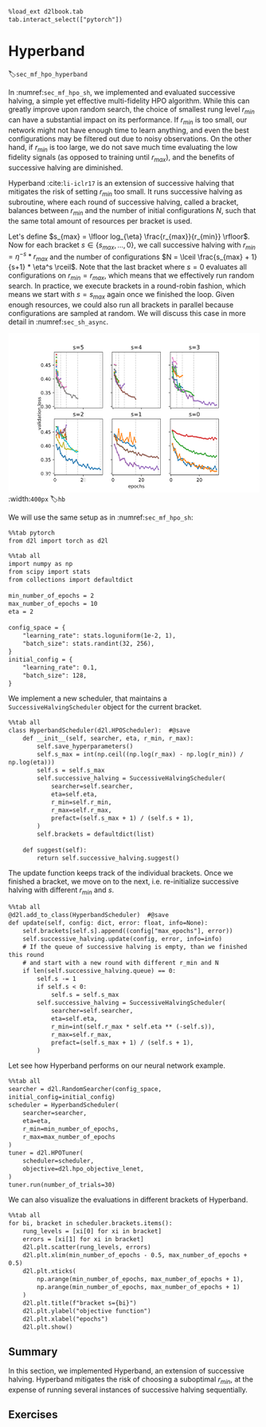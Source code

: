 ```{.python .input  n=1}
%load_ext d2lbook.tab
tab.interact_select(["pytorch"])
```

# Hyperband
:label:`sec_mf_hpo_hyperband`

In :numref:`sec_mf_hpo_sh`, we implemented and evaluated successive halving, a
simple yet effective multi-fidelity HPO algorithm. While this can greatly
improve upon random search, the choice of smallest rung level $r_{min}$ can have
a substantial impact on its performance. If $r_{min}$ is too small, our network
might not have enough time to learn anything, and even the best configurations
may be filtered out due to noisy observations. On the other hand, if $r_{min}$
is too large, we do not save much time evaluating the low fidelity signals (as
opposed to training until $r_{max}$), and the benefits of successive halving
are diminished.

Hyperband :cite:`li-iclr17` is an extension of successive halving that mitigates
the risk of setting $r_{min}$ too small. It runs successive halving as subroutine,
where each round of successive halving, called a bracket, balances between
$r_{min}$ and the number of initial configurations $N$, such that the same total
amount of resources per bracket is used.

Let's define $s_{max} = \lfloor log_{\eta} \frac{r_{max}}{r_{min}} \rfloor$.
Now for each bracket $s \in \{s_{max}, ..., 0\}$, we call successive halving with
$r_{min} = \eta^{-s} * r_{max}$ and the number of configurations
$N = \lceil \frac{s_{max} + 1}{s+1} * \eta^s \rceil$. Note that the last bracket
where $s=0$ evaluates all configurations on $r_{min} = r_{max}$, which means that
we effectively run random search. In practice, we execute brackets in a
round-robin fashion, which means we start with $s=s_{max}$ again once we
finished the loop. Given enough resources, we could also run all brackets in
parallel because configurations are sampled at random. We will discuss this case
in more detail in :numref:`sec_sh_async`.

![The different brackets of successive halving run by Hyperband.](img/hb.svg)
:width:`400px`
:label:`hb`

We will use the same setup as in :numref:`sec_mf_hpo_sh`:

```{.python .input}
%%tab pytorch
from d2l import torch as d2l
```

```{.python .input  n=2}
%%tab all
import numpy as np
from scipy import stats
from collections import defaultdict

min_number_of_epochs = 2
max_number_of_epochs = 10
eta = 2

config_space = {
    "learning_rate": stats.loguniform(1e-2, 1),
    "batch_size": stats.randint(32, 256),
}
initial_config = {
    "learning_rate": 0.1,
    "batch_size": 128,
}
```

We implement a new scheduler, that maintains a `SuccessiveHalvingScheduler`
object for the current bracket.

```{.python .input  n=8}
%%tab all
class HyperbandScheduler(d2l.HPOScheduler):  #@save
    def __init__(self, searcher, eta, r_min, r_max):
        self.save_hyperparameters()
        self.s_max = int(np.ceil((np.log(r_max) - np.log(r_min)) / np.log(eta)))
        self.s = self.s_max
        self.successive_halving = SuccessiveHalvingScheduler(
            searcher=self.searcher,
            eta=self.eta,
            r_min=self.r_min,
            r_max=self.r_max,
            prefact=(self.s_max + 1) / (self.s + 1),
        )
        self.brackets = defaultdict(list)

    def suggest(self):
        return self.successive_halving.suggest()
```

The update function keeps track of the individual brackets. Once we finished a
bracket, we move on to the next, i.e. re-initialize successive halving with
different $r_{min}$ and $s$.

```{.python .input  n=9}
%%tab all
@d2l.add_to_class(HyperbandScheduler)  #@save
def update(self, config: dict, error: float, info=None):
    self.brackets[self.s].append((config["max_epochs"], error))
    self.successive_halving.update(config, error, info=info)
    # If the queue of successive halving is empty, than we finished this round
    # and start with a new round with different r_min and N
    if len(self.successive_halving.queue) == 0:
        self.s -= 1
        if self.s < 0:
            self.s = self.s_max
        self.successive_halving = SuccessiveHalvingScheduler(
            searcher=self.searcher,
            eta=self.eta,
            r_min=int(self.r_max * self.eta ** (-self.s)),
            r_max=self.r_max,
            prefact=(self.s_max + 1) / (self.s + 1),
        )
```

Let see how Hyperband performs on our neural network example.

```{.python .input  n=21}
%%tab all
searcher = d2l.RandomSearcher(config_space, initial_config=initial_config)
scheduler = HyperbandScheduler(
    searcher=searcher,
    eta=eta,
    r_min=min_number_of_epochs,
    r_max=max_number_of_epochs
)
tuner = d2l.HPOTuner(
    scheduler=scheduler,
    objective=d2l.hpo_objective_lenet,
)
tuner.run(number_of_trials=30)
```

We can also visualize the evaluations in different brackets of Hyperband.

```{.python .input  n=24}
%%tab all
for bi, bracket in scheduler.brackets.items():
    rung_levels = [xi[0] for xi in bracket]
    errors = [xi[1] for xi in bracket]
    d2l.plt.scatter(rung_levels, errors)
    d2l.plt.xlim(min_number_of_epochs - 0.5, max_number_of_epochs + 0.5)
    d2l.plt.xticks(
        np.arange(min_number_of_epochs, max_number_of_epochs + 1),
        np.arange(min_number_of_epochs, max_number_of_epochs + 1)
    )
    d2l.plt.title(f"bracket s={bi}")
    d2l.plt.ylabel("objective function")
    d2l.plt.xlabel("epochs")        
    d2l.plt.show()
```

## Summary

In this section, we implemented Hyperband, an extension of successive halving.
Hyperband mitigates the risk of choosing a suboptimal $r_{min}$, at the
expense of running several instances of successive halving sequentially.

## Exercises
